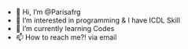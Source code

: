 - 👋 Hi, I’m @Parisafrg
- 👀 I’m interested in programming &  I have ICDL Skill
- 🌱 I’m currently learning Codes 
- 📫 How to reach me?! via email 

<!---
Parisafrg/Parisafrg is a ✨ special ✨ repository because its `README.md` (this file) appears on your GitHub profile.
You can click the Preview link to take a look at your changes.
--->
